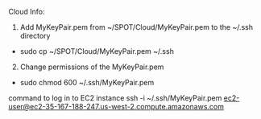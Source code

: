 Cloud Info:

1. Add MyKeyPair.pem from ~/SPOT/Cloud/MyKeyPair.pem to the ~/.ssh directory 
  - sudo cp ~/SPOT/Cloud/MyKeyPair.pem ~/.ssh
2. Change permissions of the MyKeyPair.pem
  - sudo chmod 600 ~/.ssh/MyKeyPair.pem

command to log in to EC2 instance
   ssh -i ~/.ssh/MyKeyPair.pem ec2-user@ec2-35-167-188-247.us-west-2.compute.amazonaws.com

